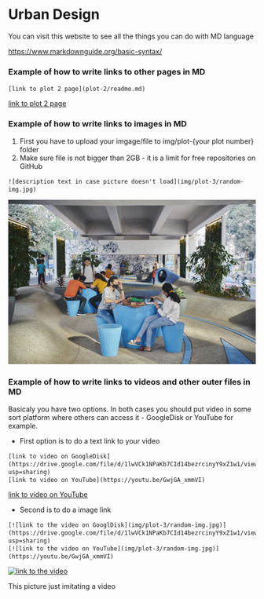 # Urban Design
  
You can visit this website to see all the things you can do with MD language

https://www.markdownguide.org/basic-syntax/

### Example of how to write links to other pages in MD
<!-- language: lang-none -->
    [link to plot 2 page](plot-2/readme.md)

[link to plot 2 page](plot-2/readme.md)

### Example of how to write links to images in MD
1. First you have to upload your imgage/file to img/plot-{your plot number} folder
2. Make sure file is not bigger than 2GB - it is a limit for free repositories on GitHub


<!-- language: lang-none -->
    ![description text in case picture doesn't load](img/plot-3/random-img.jpg)


![](img/plot-3/random-img.jpg)


### Example of how to write links to videos and other outer files in MD

Basicaly you have two options. In both cases you should put video in some sort platform where others can access it - GoogleDisk or YouTube for example.
- First option is to do a text link to your video
<!-- language: lang-none -->
    [link to video on GoogleDisk](https://drive.google.com/file/d/1lwVCk1NPaKb7CId14bezrcinyY9xZ1w1/view?usp=sharing)
    [link to video on YouTube](https://youtu.be/GwjGA_xmmVI)

[link to video on YouTube](https://youtu.be/GwjGA_xmmVI)


- Second is to do a image link

<!-- language: lang-none -->
    [![link to the video on GooglDisk](img/plot-3/random-img.jpg)](https://drive.google.com/file/d/1lwVCk1NPaKb7CId14bezrcinyY9xZ1w1/view?usp=sharing)
    [![link to the video on YouTube](img/plot-3/random-img.jpg)](https://youtu.be/GwjGA_xmmVI)

[![link to the video](https://i.sstatic.net/Vp2cE.png)](https://drive.google.com/file/d/1lwVCk1NPaKb7CId14bezrcinyY9xZ1w1/view?usp=sharing)

This picture just imitating a video
